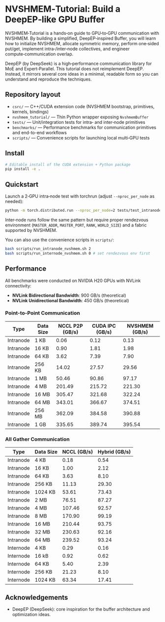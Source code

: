 # NVSHMEM‑Tutorial: Build a DeepEP‑like GPU Buffer

NVSHMEM‑Tutorial is a hands‑on guide to GPU‑to‑GPU communication with NVSHMEM. By building a simplified, DeepEP‑inspired Buffer, you will learn how to initialize NVSHMEM, allocate symmetric memory, perform one‑sided put/get, implement intra‑/inter‑node collectives, and engineer compute‑communication overlap.

DeepEP (by DeepSeek) is a high‑performance communication library for MoE and Expert‑Parallel. This tutorial does not reimplement DeepEP. Instead, it mirrors several core ideas in a minimal, readable form so you can understand and reproduce the techniques.


## Repository layout
- `csrc/` — C++/CUDA extension code (NVSHMEM bootstrap, primitives, kernels, bindings)
- `nvshmem_tutorial/` — Thin Python wrapper exposing `NvshmemBuffer`
- `tests/` — Unit/integration tests for intra‑ and inter‑node primitives
- `benchmarks/` — Performance benchmarks for communication primitives and end-to-end workflows
- `scripts/` — Convenience scripts for launching local multi‑GPU tests


## Install
```bash
# Editable install of the CUDA extension + Python package
pip install -e .
```


## Quickstart
Launch a 2‑GPU intra‑node test with torchrun (adjust `--nproc_per_node` as needed):
```bash
python -m torch.distributed.run --nproc_per_node=2 tests/test_intranode_nvshmem.py
```

Inter‑node runs follow the same pattern but require proper rendezvous environment (`MASTER_ADDR`, `MASTER_PORT`, `RANK`, `WORLD_SIZE`) and a fabric supported by NVSHMEM.

You can also use the convenience scripts in `scripts/`:
```bash
bash scripts/run_intranode_nvshmem.sh 2
bash scripts/run_internode_nvshmem.sh 0 # set rendezvous env first
```


## Performance

All benchmarks were conducted on NVIDIA H20 GPUs with NVLink connectivity:
- **NVLink Bidirectional Bandwidth**: 900 GB/s (theoretical)
- **NVLink Unidirectional Bandwidth**: 450 GB/s (theoretical)

### Point-to-Point Communication

| Type      | Data Size | NCCL P2P (GB/s) | CUDA IPC (GB/s) | NVSHMEM (GB/s) |
| --------- |-----------|-----------------|-----------------|----------------|
| Intranode | 1 KB      | 0.06            |    0.12         | 0.13           | 
| Intranode | 16 KB     | 0.90            |    1.81         | 1.98           |
| Intranode | 64 KB     | 3.62            |    7.39         | 7.90           |
| Intranode | 256 KB    | 14.02           |    27.57        | 29.56          |
| Intranode | 1 MB      | 50.46           |    90.86        | 97.17          |
| Intranode | 4 MB      | 201.49          |    215.72       | 221.30         |
| Intranode | 16 MB     | 305.47          |    321.68       | 322.24         |
| Intranode | 64 MB     | 343.01          |    366.67       | 374.51         |
| Intranode | 256 MB    | 362.09          |    384.58       | 390.88         |
| Intranode | 1 GB      | 335.65          |    389.74       | 395.54         |

### All Gather Communication

| Type      | Data Size | NCCL (GB/s)     | Hybrid (GB/s)   |
| --------- |-----------|-----------------|-----------------|
| Intranode | 4 KB      | 0.18            |    0.54         |
| Intranode | 16 KB     | 1.00            |    2.12         |
| Intranode | 64 KB     | 3.63            |    8.10         |
| Intranode | 256 KB    | 11.13           |    29.30        |
| Intranode | 1024 KB   | 53.61           |    73.43        |
| Intranode | 2 MB      | 76.51           |    87.27        |
| Intranode | 4 MB      | 107.46          |    92.57        |
| Intranode | 8 MB      | 170.90          |    99.19        |
| Intranode | 16 MB     | 210.44          |    93.75        |
| Intranode | 32 MB     | 230.63          |    92.16        |
| Intranode | 64 MB     | 239.52          |    93.24        |
| Internode | 4 KB      | 0.29            |    0.16         |
| Internode | 16 kB     | 0.92            |    0.62         |
| Internode | 64 KB     | 5.40            |    2.39         |
| Internode | 256 KB    | 21.23           |    8.10         |
| Internode | 1024 KB   | 63.34           |    17.41        |




## Acknowledgements
- DeepEP (DeepSeek): core inspiration for the buffer architecture and optimization ideas.


